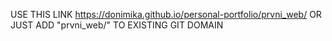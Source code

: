 USE THIS LINK https://donimika.github.io/personal-portfolio/prvni_web/
OR JUST ADD "prvni_web/" TO EXISTING GIT DOMAIN

